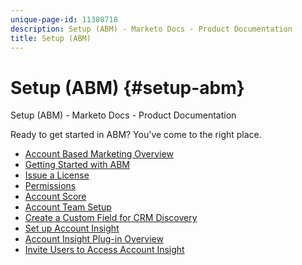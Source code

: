 ```yaml
---
unique-page-id: 11380718
description: Setup (ABM) - Marketo Docs - Product Documentation
title: Setup (ABM)
---
```


# Setup (ABM) {#setup-abm}

Setup (ABM) - Marketo Docs - Product Documentation

Ready to get started in ABM? You've come to the right place.

* [Account Based Marketing Overview](setup-(abm)/account-based-marketing-overview.md)
* [Getting Started with ABM](setup-(abm)/getting-started-with-abm.md)
* [Issue a License](setup-(abm)/issue-a-license.md)
* [Permissions](setup-(abm)/permissions.md)
* [Account Score](setup-(abm)/account-score.md)
* [Account Team Setup](setup-(abm)/account-team-setup.md)
* [Create a Custom Field for CRM Discovery](setup-(abm)/create-a-custom-field-for-crm-discovery.md)
* [Set up Account Insight](setup-(abm)/set-up-account-insight.md)
* [Account Insight Plug-in Overview](setup-(abm)/account-insight-plug-in-overview.md)
* [Invite Users to Access Account Insight](setup-(abm)/invite-users-to-access-account-insight.md)

